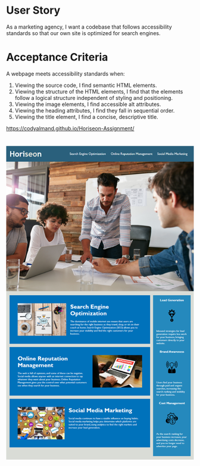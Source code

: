 # User Story
As a marketing agency,
I want a codebase that follows accessibility standards
so that our own site is optimized for search engines.

# Acceptance Criteria
A webpage meets accessibility standards when:

1. Viewing the source code, I find semantic HTML elements.
2. Viewing the structure of the HTML elements,
I find that the elements follow a logical structure independent of styling and positioning.
3. Viewing the image elements, I find accessible alt attributes.
4. Viewing the heading attributes, I find they fall in sequential order.
5. Viewing the title element, I find a concise, descriptive title.

https://codyalmand.github.io/Horiseon-Assignment/
#

![](/Screenshot/01-html-css-git-homework-demo.png)
